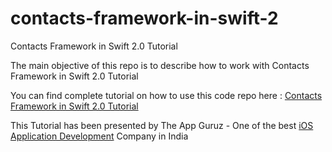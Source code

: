 # contacts-framework-in-swift-2
Contacts Framework in Swift 2.0 Tutorial

The main objective of this repo is to describe how to work with Contacts Framework in Swift 2.0 Tutorial

You can find complete tutorial on how to use this code repo here : [Contacts Framework in Swift 2.0 Tutorial](http://www.theappguruz.com/blog/contacts-framework-in-swift-2)

This Tutorial has been presented by The App Guruz - One of the best [iOS Application Development](http://www.theappguruz.com/iphone-app-development) Company in India
